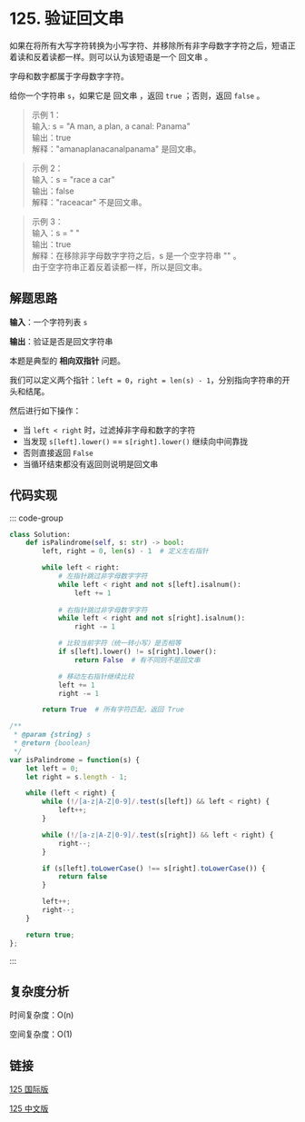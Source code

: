# 125. 验证回文串 <Badge type="tip" text="Easy" />

如果在将所有大写字符转换为小写字符、并移除所有非字母数字字符之后，短语正着读和反着读都一样。则可以认为该短语是一个 回文串 。

字母和数字都属于字母数字字符。

给你一个字符串 `s`，如果它是 回文串 ，返回 `true` ；否则，返回 `false` 。

>示例 1：  
输入: s = "A man, a plan, a canal: Panama"   
输出：true   
解释："amanaplanacanalpanama" 是回文串。

>示例 2：  
输入：s = "race a car"   
输出：false   
解释："raceacar" 不是回文串。

>示例 3：  
输入：s = " "   
输出：true   
解释：在移除非字母数字字符之后，s 是一个空字符串 "" 。   
由于空字符串正着反着读都一样，所以是回文串。  

## 解题思路

**输入**：一个字符列表 `s`

**输出**：验证是否是回文字符串

本题是典型的 **相向双指针** 问题。

我们可以定义两个指针：`left = 0`，`right = len(s) - 1`，分别指向字符串的开头和结尾。

然后进行如下操作：

* 当 `left < right` 时，过滤掉非字母和数字的字符
* 当发现 `s[left].lower()` == `s[right].lower()` 继续向中间靠拢
* 否则直接返回 `False`
* 当循环结束都没有返回则说明是回文串

## 代码实现

::: code-group

```python
class Solution:
    def isPalindrome(self, s: str) -> bool:
        left, right = 0, len(s) - 1  # 定义左右指针

        while left < right:
            # 左指针跳过非字母数字字符
            while left < right and not s[left].isalnum():
                left += 1
            
            # 右指针跳过非字母数字字符
            while left < right and not s[right].isalnum():
                right -= 1

            # 比较当前字符（统一转小写）是否相等
            if s[left].lower() != s[right].lower():
                return False  # 有不同则不是回文串

            # 移动左右指针继续比较
            left += 1
            right -= 1

        return True  # 所有字符匹配，返回 True
```

```javascript
/**
 * @param {string} s
 * @return {boolean}
 */
var isPalindrome = function(s) {
    let left = 0;
    let right = s.length - 1;

    while (left < right) {
        while (!/[a-z|A-Z|0-9]/.test(s[left]) && left < right) {
            left++;
        }

        while (!/[a-z|A-Z|0-9]/.test(s[right]) && left < right) {
            right--;
        }

        if (s[left].toLowerCase() !== s[right].toLowerCase()) {
            return false
        }

        left++;
        right--;
    }

    return true;
};
```

:::

## 复杂度分析

时间复杂度：O(n)

空间复杂度：O(1)

## 链接

[125 国际版](https://leetcode.com/problems/valid-palindrome/)

[125 中文版](https://leetcode.cn/problems/valid-palindrome/)
